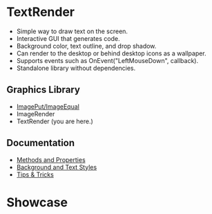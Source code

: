 # TextRender

* Simple way to draw text on the screen.
* Interactive GUI that generates code.
* Background color, text outline, and drop shadow.
* Can render to the desktop or behind desktop icons as a wallpaper.
* Supports events such as OnEvent("LeftMouseDown", callback).
* Standalone library without dependencies.

## Graphics Library

* [ImagePut/ImageEqual](https://github.com/iseahound/ImagePut)
* ImageRender
* TextRender (you are here.)

## Documentation

* [Methods and Properties](https://github.com/iseahound/TextRender/wiki/Methods-and-Properties)
* [Background and Text Styles](https://github.com/iseahound/TextRender/wiki/Styles)
* [Tips & Tricks](https://github.com/iseahound/TextRender/wiki/Tips-&-Tricks)

# Showcase
